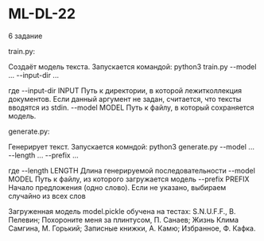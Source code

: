 # ML-DL-22
6 задание

train.py:

Создаёт модель текста.
Запускается командой: python3 train.py --model ... --input-dir ...

где
 --input-dir INPUT
                        Путь к директории, в которой лежитколлекция документов. Если данный аргумент не задан,
                        считается, что тексты вводятся из stdin.
  --model MODEL         Путь к файлу, в который сохраняется модель.

generate.py:

Генерирует текст.
Запускается комндой: python3 generate.py --model ... --length ... --prefix ...

где
 --length LENGTH  Длина генерируемой последовательности
  --model MODEL    Путь к файлу, из которого загружается модель
  --prefix PREFIX  Начало предложения (одно слово). Если не указано, выбираем случайно из всех слов

Загруженная модель model.pickle обучена на тестах: S.N.U.F.F., В. Пелевин; Похороните меня за плинтусом, П. Санаев; Жизнь Клима Самгина, М. Горький; Записные книжки, А. Камю; Избранное, Ф. Кафка.

